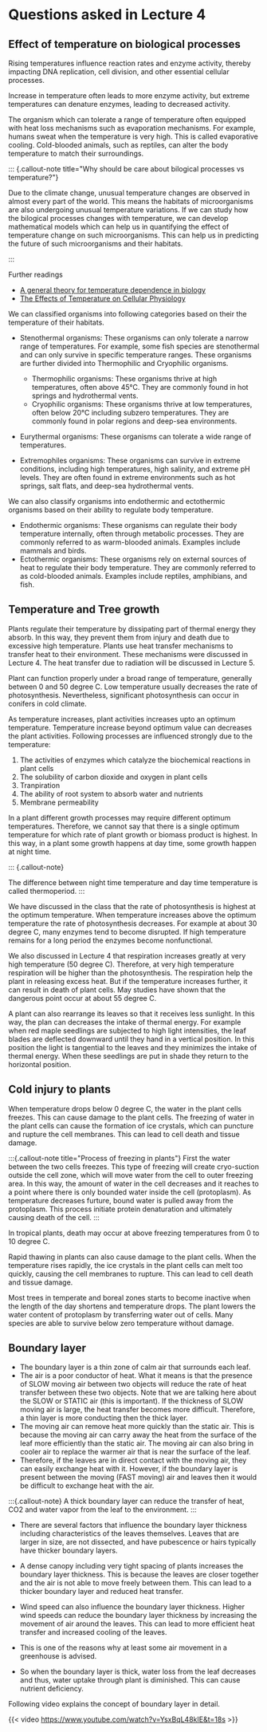 # Questions asked in Lecture 4

## Effect of temperature on biological processes

Rising temperatures influence reaction rates and enzyme activity, thereby impacting DNA replication, cell division, and other essential cellular processes.

Increase in temperature often leads to more enzyme activity, but extreme temperatures can denature enzymes, leading to decreased activity.

The organism which can tolerate a range of temperature often equipped with heat loss mechanisms such as evaporation mechanisms. For example, humans sweat when the temperature is very high. This is called evaporative cooling.
Cold-blooded animals, such as reptiles, can alter the body temperature to match their surroundings.

::: {.callout-note title="Why should be care about bilogical processes vs temperature?"}

Due to the climate change, unusual temperature changes are observed in almost every part of the world. This means the habitats of microorganisms are also undergoing unusual temperature variations. If we can study how the bilogical processes changes with temperature, we can develop mathematical models which can help us in quantifying the effect of temperature change on such microorganisms. This can help us in predicting the future of such microorganisms and their habitats.

:::

Further readings

- [A general theory for temperature dependence in biology](https://pmc.ncbi.nlm.nih.gov/articles/PMC9335213/)
- [The Effects of Temperature on Cellular Physiology](https://www.doi.org/10.1146/annurev-biophys-112221-074832)

We can classified organisms into following categories based on their the temperature of their habitats.

- Stenothermal organisms: These organisms can only tolerate a narrow range of temperatures. For example, some fish species are stenothermal and can only survive in specific temperature ranges. These organisms are further divided into Thermophilic and Cryophilic organisms.
  - Thermophilic organisms: These organisms thrive at high temperatures, often above 45°C. They are commonly found in hot springs and hydrothermal vents.
  - Cryophilic organisms: These organisms thrive at low temperatures, often below 20°C including subzero temperatures. They are commonly found in polar regions and deep-sea environments.

- Eurythermal organisms: These organisms can tolerate a wide range of temperatures.

- Extremophiles organisms: These organisms can survive in extreme conditions, including high temperatures, high salinity, and extreme pH levels. They are often found in extreme environments such as hot springs, salt flats, and deep-sea hydrothermal vents.

We can also classify organisms into endothermic and ectothermic organisms based on their ability to regulate body temperature.

- Endothermic organisms: These organisms can regulate their body temperature internally, often through metabolic processes. They are commonly referred to as warm-blooded animals. Examples include mammals and birds.
- Ectothermic organisms: These organisms rely on external sources of heat to regulate their body temperature. They are commonly referred to as cold-blooded animals. Examples include reptiles, amphibians, and fish.

## Temperature and Tree growth

Plants regulate their temperature by dissipating part of thermal energy they absorb. In this way, they prevent them from injury and death due to excessive high temperature. Plants use heat transfer mechanisms to transfer heat to their environment. These mechanisms were discussed in Lecture 4. The heat transfer due to radiation will be discussed in Lecture 5.

Plant can function properly under a broad range of temperature, generally between 0 and 50 degree C. Low temperature usually decreases the rate of photosynthesis. Nevertheless, significant photosynthesis can occur in conifers in cold climate. 

As temperature increases, plant activities increases upto an optimum temperature. Temperature increase beyond optimum value can decreases the plant activities. Following processes are influenced strongly due to the temperature:

1. The activities of enzymes which catalyze the biochemical reactions in plant cells
2. The solubility of carbon dioxide and oxygen in plant cells
3. Tranpiration 
4. The ability of root system to absorb water and nutrients
5. Membrane permeability

In a plant different growth processes may require different optimum temperatures. Therefore, we cannot say that there is a single optimum temperature for which rate of plant growth or biomass product is highest. In this way, in a plant some growth happens at day time, some growth happen at night time.

::: {.callout-note}

The difference between night time temperature and day time temperature is called thermoperiod.
:::

We have discussed in the class that the rate of photosynthesis is highest at the optimum temperature. When  temperature increases above the optimum temperature the rate of photosynthesis decreases. For example at about 30 degree C, many enzymes tend to become disrupted. If high temperature remains for a long period the enzymes become nonfunctional. 

We also discussed in Lecture 4 that respiration increases greatly at very high temperature (50 degree C). Therefore, at very high temperature respiration will be higher than the photosynthesis. The respiration help the plant in releasing excess heat. But if the temperature increases further, it can result in death of plant cells. May studies have shown that the dangerous point occur at about 55 degree C.

A plant can also rearrange its leaves so that it receives less sunlight. In this way, the plan can decreases the intake of thermal energy. For example when red maple seedlings are subjected to high light intensities, the leaf blades are deflected downward until they hand in a vertical position. In this position the light is tangential to the leaves and they minimizes the intake of thermal energy. When these seedlings are put in shade they return to the horizontal position.

## Cold injury to plants

When temperature drops below 0 degree C, the water in the plant cells freezes. This can cause damage to the plant cells. The freezing of water in the plant cells can cause the formation of ice crystals, which can puncture and rupture the cell membranes. This can lead to cell death and tissue damage.

:::{.callout-note title="Process of freezing in plants"}
First the water between the two cells freezes. This type of freezing will create cryo-suction outside the cell zone, which will move water from the cell to outer freezing area. In this way, the amount of water in the cell decreases and it reaches to a point where there is only bounded water inside the cell (protoplasm). As temperature decreases furture, bound water is pulled away from the protoplasm. This process initiate  protein denaturation and ultimately causing death of the cell.
:::

In tropical plants, death may occur at above freezing temperatures from 0 to 10 degree C.

Rapid thawing in plants can also cause damage to the plant cells. When the temperature rises rapidly, the ice crystals in the plant cells can melt too quickly, causing the cell membranes to rupture. This can lead to cell death and tissue damage.

Most trees in temperate and boreal zones starts to become inactive when the length of the day shortens and temperature drops. The plant lowers the water content of protoplasm by transferring water out of cells. Many species are able to survive below zero temperature without damage.

## Boundary layer

- The boundary layer is a thin zone of calm air that surrounds each leaf.
- The air is a poor conductor of heat. What it means is that the presence of SLOW moving air between two objects will reduce the rate of heat transfer between these two objects. Note that we are talking here about the SLOW or STATIC air (this is important). If the thickness of SLOW moving air is large, the heat transfer becomes more difficult. Therefore, a thin layer is more conducting then the thick layer.
- The moving air can remove heat more quickly than the static air. This is because the moving air can carry away the heat from the surface of the leaf more efficiently than the static air. The moving air can also bring in cooler air to replace the warmer air that is near the surface of the leaf.
- Therefore, if the leaves are in direct contact with the moving air, they can easily exchange heat with it. However, if the boundary layer is present between the moving (FAST moving) air and leaves then it would be difficult to exchange heat with the air.

:::{.callout-note}
 A thick boundary layer can reduce the transfer of heat, CO2 and water vapor from the leaf to the environment.
:::

- There are several factors that influence the boundary layer thickness including characteristics of the leaves themselves. Leaves that are larger in size, are not dissected, and have pubescence or hairs typically have thicker boundary layers.
- A dense canopy including very tight spacing of plants increases the boundary layer thickness. This is because the leaves are closer together and the air is not able to move freely between them. This can lead to a thicker boundary layer and reduced heat transfer.
- Wind speed can also influence the boundary layer thickness. Higher wind speeds can reduce the boundary layer thickness by increasing the movement of air around the leaves. This can lead to more efficient heat transfer and increased cooling of the leaves.
- This is one of the reasons why at least some air movement in a greenhouse is advised.

- So when the boundary layer is thick, water loss from the leaf decreases and thus, water uptake through plant is diminished. This can cause nutrient deficiency.

Following video explains the concept of boundary layer in detail.

{{< video https://www.youtube.com/watch?v=YsxBqL48kIE&t=18s >}}
